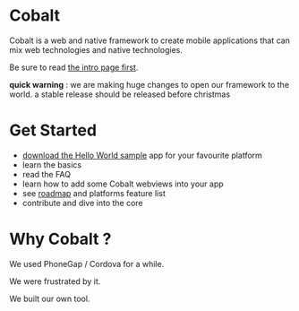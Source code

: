Cobalt 
======

Cobalt is a web and native framework to create mobile applications that can mix web technologies and native technologies.

Be sure to read [the intro page first](http://cobaltians.github.io/cobalt/).


**quick warning** : we are making huge changes to open our framework to the world. a stable release should be released before christmas


Get Started
===========

* [download the Hello World sample](samples/HelloWorld) app for your favourite platform
* learn the basics
* read the FAQ
* learn how to add some Cobalt webviews into your app
* see [roadmap](https://github.com/cobaltians/cobalt/wiki/roadmap) and platforms feature list
* contribute and dive into the core

Why Cobalt ?
============


We used PhoneGap / Cordova for a while.

We were frustrated by it.

We built our own tool.

